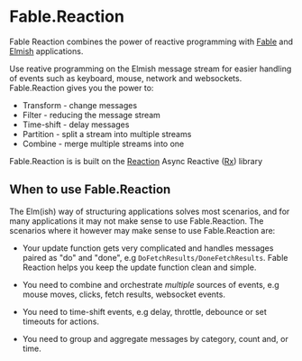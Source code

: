 # Fable.Reaction

Fable Reaction combines the power of reactive programming with [Fable](http://fable.io/) and [Elmish](https://elmish.github.io/) applications.

Use reative programming on the Elmish message stream for easier handling of events such as keyboard, mouse, network and websockets. Fable.Reaction gives you the power to:

- Transform - change messages
- Filter - reducing the message stream
- Time-shift - delay messages
- Partition - split a stream into multiple streams
- Combine - merge multiple streams into one

Fable.Reaction is is built on the [Reaction](https://github.com/dbrattli/Reaction) Async Reactive ([Rx](http://reactivex.io/)) library

## When to use Fable.Reaction

The Elm(ish) way of structuring applications solves most scenarios, and for many applications it may not make sense to use Fable.Reaction. The scenarios where it however may make sense to use Fable.Reaction are:

- Your update function gets very complicated and handles messages paired as "do" and "done", e.g `DoFetchResults/DoneFetchResults`. Fable Reaction helps you keep the update function clean and simple.

- You need to combine and orchestrate *multiple* sources of events, e.g mouse moves, clicks, fetch results, websocket events.

- You need to time-shift events, e.g delay, throttle, debounce or set timeouts for actions.

- You need to group and aggregate messages by category, count and, or time.